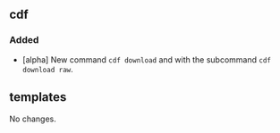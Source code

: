 ## cdf 

### Added

- [alpha] New command `cdf download` and with the subcommand `cdf
download raw`.

## templates

No changes.